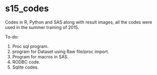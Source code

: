 # s15_codes
Codes in R, Python and SAS along with result images, all the codes were used in the summer training of 2015.

To-do:

1.  Proc sql program.
2.  program for Dataset using Raw file/proc import.
3.  Program for macros in SAS.
4.  RODBC code.
5.  Sqlite codes.

